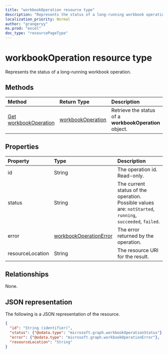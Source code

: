 ```yaml
---
title: "workbookOperation resource type"
description: "Represents the status of a long-running workbook operations."
localization_priority: Normal
author: "grangeryy"
ms.prod: "excel"
doc_type: "resourcePageType"
---
```


# workbookOperation resource type

Represents the status of a long-running workbook operation.

## Methods

| Method       | Return Type | Description |
|:-------------|:------------|:------------|
| [Get workbookOperation](../api/workbookoperation-get.md) | [workbookOperation](workbookoperation.md) | Retrieve the status of a **workbookOperation** object. |

## Properties

| Property     | Type        | Description |
|:-------------|:------------|:------------|
|id|String| The operation id. Read-only.|
|status|String| The current status of the operation. Possible values are: `notStarted`, `running`, `succeeded`, `failed`.|
|error|[workbookOperationError](workbookoperationerror.md)| The error returned by the operation.|
|resourceLocation|String| The resource URI for the result.|

## Relationships

None.

## JSON representation

The following is a JSON representation of the resource.

<!-- {
  "blockType": "resource",
  "optionalProperties": [

  ],
  "@odata.type": "microsoft.graph.workbookOperation",
  "keyProperty": "id"
}-->

```json
{
  "id": "String (identifier)",
  "status": {"@odata.type": "microsoft.graph.workbookOperationStatus"},
  "error": {"@odata.type": "microsoft.graph.workbookOperationError"},
  "resourceLocation": "String"
}
```

<!-- uuid: 16cd6b66-4b1a-43a1-adaf-3a886856ed98
2019-02-04 14:57:30 UTC -->
<!-- {
  "type": "#page.annotation",
  "description": "workbookOperation resource",
  "keywords": "",
  "section": "documentation",
  "tocPath": ""
}-->


